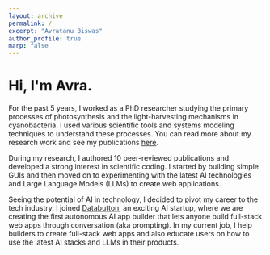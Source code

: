 ```yaml
---
layout: archive
permalink: /
excerpt: "Avratanu Biswas"
author_profile: true
marp: false
---
```


<div class="content">
  <h1>Hi, I'm Avra.</h1>

  <p>
    For the past 5 years, I worked as a PhD researcher studying the primary processes of photosynthesis and the light-harvesting mechanisms in cyanobacteria. I used various scientific tools and systems modeling techniques to understand these processes. You can read more about my research work and see my publications <a href="https://scholar.google.com/citations?user=bTzfXH0AAAAJ&hl=en&authuser=1" target="_blank">here</a>.
  </p>

  <p>
    During my research, I authored 10 peer-reviewed publications and developed a strong interest in scientific coding. I started by building simple GUIs and then moved on to experimenting with the latest AI technologies and Large Language Models (LLMs) to create web applications.
  </p>

  <p>
    Seeing the potential of AI in technology, I decided to pivot my career to the tech industry. I joined <a href="https://databutton.com" target="_blank">Databutton</a>, an exciting AI startup, where we are creating the first autonomous AI app builder that lets anyone build full-stack web apps through conversation (aka prompting).
    In my current job, I help builders to create full-stack web apps and also educate users on how to use the latest AI stacks and LLMs in their products.
  </p>
</div>

<script data-goatcounter="https://avrab.goatcounter.com/count" async src="//gc.zgo.at/count.js"></script>
